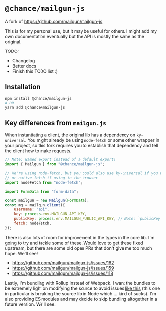 # `@chance/mailgun-js`

A fork of https://github.com/mailgun/mailgun-js

This is for my personal use, but it may be useful for others. I might add my own documentation eventually but the API is mostly the same as the original.

TODO:
- Changelog
- Better docs
- Finish this TODO list :)


## Installation

```bash
npm install @chance/mailgun-js
# OR
yarn add @chance/mailgun-js
```

## Key differences from `mailgun.js`

When instantiating a client, the original lib has a dependency on `ky-universal`. You might already be using `node-fetch` or some other wrapper in your project, so this fork requires you to establish that dependency and tell the client how to make requests.

```js
// Note: Named export instead of a default export!
import { Mailgun } from "@chance/mailgun-js";

// We're using node-fetch, but you could also use ky-universal if you want,
// or native fetch if using in the browser
import nodeFetch from "node-fetch";

import FormData from "form-data";

const mailgun = new Mailgun(FormData);
const mg = mailgun.client({
	username: "api",
	key: process.env.MAILGUN_API_KEY,
	publicKey: process.env.MAILGUN_PUBLIC_API_KEY, // Note: `publicKey` vs. `public_key`
	fetch: nodeFetch,
});
```

There is also lots of room for improvement in the types in the core lib. I'm going to try and tackle some of these. Would love to get these fixed upstream, but there are some old open PRs that don't give me too much hope. We'll see!
- https://github.com/mailgun/mailgun-js/issues/162
- https://github.com/mailgun/mailgun-js/issues/159
- https://github.com/mailgun/mailgun-js/issues/118

Lastly, I'm bundling with Rollup instead of Webpack. I want the bundles to be extremely light on modifying the source to avoid issues [like this](https://github.com/mailgun/mailgun-js/issues/153) (this one in particular is breaking the source lib in Node which ... kind of sucks). I'm also providing ES modules and may decide to skip bundling altogether in a future version. We'll see.
